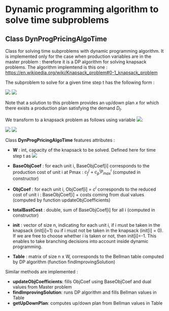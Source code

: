# Dynamic programming algorithm to solve time subproblems

## Class DynProgPricingAlgoTime



Class for solving time subproblems with dynamic programming algorithm.
It is implemented only for the case when production variables are in the master problem : therefore it is a DP algorithm for solving knapsack problems. The algorithm implemtend is this one : https://en.wikipedia.org/wiki/Knapsack_problem#0-1_knapsack_problem

The subproblem to solve for a given time step t has the following form :

<img src="https://render.githubusercontent.com/render/math?math=\min \sum_{i=1}^n c^i x^i">

<img src="https://render.githubusercontent.com/render/math?math=\sum_{i=1}^n P_{max}^i x^i \geq D_t">

Note that a solution to this problem provides an up/down plan $x$ for which there exists a production plan satisfying the demand $D_t$.

We transform to a knapsack problem as follows using variable <img src="https://render.githubusercontent.com/render/math?math=\overline{x}^i = 1 - x^i">:

<img src="https://render.githubusercontent.com/render/math?math=\max \sum_{i=1}^n c^i \overline{x}^i">

<img src="https://render.githubusercontent.com/render/math?math=\sum_{i=1}^n P_{max}^i \overline{x}^i \leq \sum_{i=1}^n P_{max}^i - D_t">

Class **DynProgPricingAlgoTime** features attributes :

* **W** : int, capacity of the knapsack to be solved.
Defined here for time step t as <img src="https://render.githubusercontent.com/render/math?math=W = \sum_{i=1}^n P_{max}^i - D_t">

* **BaseObjCoef** : for each unit i, BaseObjCoef[i] corresponds to the production cost of unit i at Pmax : $c_f^i + c_p^i P_{max}^i$ (computed in constructor)
* **ObjCoef** : for each unit i, ObjCoef[i] = $c^i$ corresponds to the reduced cost of unit i : BaseObjCoef[i] + costs coming from dual values (computed by function updateObjCoefficients)
* **totalBastCost** : double, sum of BaseObjCoef[i] for all i (computed in constructor)

* **init** : vector of size n, indicating for each unit i, if i must be taken in the knapsack (init[i]=1) ou if i must not be taken in the knapsack (init[i] = 0). 
If we are free to choose whether i is taken or not, then init[i]=-1. 
This enables to take branching decisions into account inside dynamic programming.

* **Table** : matrix of size n x W, corresponds to the Bellman table computed by DP algorithm (function findImprovingSolution)

Similar methods are implemented :

  * **updateObjCoefficients**: fills ObjCoef using BaseObjCoef and dual values from Master problem
  * **findImprovingSolution**: runs DP algorithm and fills Bellman values in Table
  * **getUpDownPlan**: computes up/down plan from Bellman values in Table
